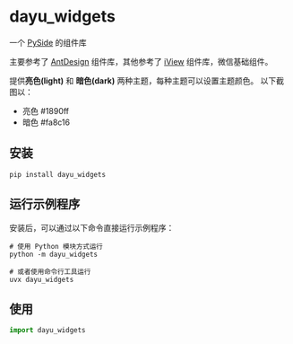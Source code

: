 # dayu_widgets

一个 [PySide](https://wiki.qt.io/PySide) 的组件库

主要参考了 [AntDesign](https://ant.design/) 组件库，其他参考了 [iView](https://www.iviewui.com/) 组件库，微信基础组件。


提供**亮色(light)** 和 **暗色(dark)** 两种主题，每种主题可以设置主题颜色。
以下截图以：

* 亮色 #1890ff
* 暗色 #fa8c16


## 安装

```shell
pip install dayu_widgets
```

## 运行示例程序

安装后，可以通过以下命令直接运行示例程序：

```shell
# 使用 Python 模块方式运行
python -m dayu_widgets

# 或者使用命令行工具运行
uvx dayu_widgets
```

## 使用

```python
import dayu_widgets
```
